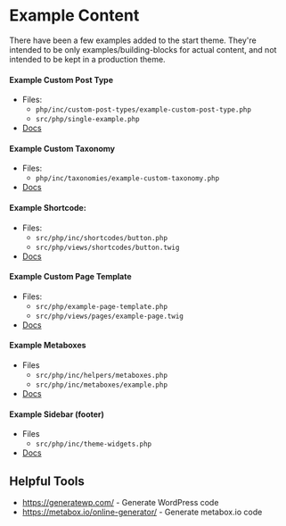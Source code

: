 Example Content
===============

There have been a few examples added to the start theme. They're intended to be only examples/building-blocks for actual content, and not intended to be kept in a production theme.

#### Example Custom Post Type
  - Files:
    - `php/inc/custom-post-types/example-custom-post-type.php`
    - `src/php/single-example.php`
  - [Docs](https://wordpress.org/support/article/post-types/#custom-post-types)
#### Example Custom Taxonomy
  - Files:
    - `php/inc/taxonomies/example-custom-taxonomy.php`
  - [Docs](https://developer.wordpress.org/plugins/taxonomies/working-with-custom-taxonomies/)
#### Example Shortcode:
  - Files:
    - `src/php/inc/shortcodes/button.php`
    - `src/php/views/shortcodes/button.twig`
  - [Docs](https://codex.wordpress.org/Shortcode_API)
#### Example Custom Page Template
  - Files:
    - `src/php/example-page-template.php`
    - `src/php/views/pages/example-page.twig`
  - [Docs](https://developer.wordpress.org/themes/template-files-section/page-template-files/)
#### Example Metaboxes
  - Files
    - `src/php/inc/helpers/metaboxes.php`
    - `src/php/inc/metaboxes/example.php`
  - [Docs](https://docs.metabox.io/)
#### Example Sidebar (footer)
  - Files
    - `src/php/inc/theme-widgets.php`
  - [Docs](https://developer.wordpress.org/themes/functionality/sidebars/)

## Helpful Tools
- https://generatewp.com/ - Generate WordPress code
- https://metabox.io/online-generator/ - Generate metabox.io code